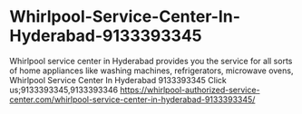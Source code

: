 # Whirlpool-Service-Center-In-Hyderabad-9133393345
Whirlpool service center in Hyderabad provides you the service for all sorts of home appliances like washing machines, refrigerators, microwave ovens,  Whirlpool Service Center In Hyderabad 9133393345 Click us;9133393345,9133393346  https://whirlpool-authorized-service-center.com/whirlpool-service-center-in-hyderabad-9133393345/
